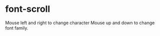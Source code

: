 font-scroll
===========
Mouse left and right to change character
Mouse up and down to change font family.

